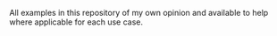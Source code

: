 All examples in this repository of my own opinion and available to help where applicable for each use case.
